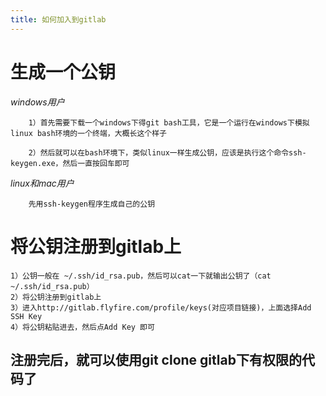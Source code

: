 ```yaml
---
title: 如何加入到gitlab 
---
```

# 生成一个公钥

*windows用户*

		1）首先需要下载一个windows下得git bash工具，它是一个运行在windows下模拟linux bash环境的一个终端，大概长这个样子

		2）然后就可以在bash环境下，类似linux一样生成公钥，应该是执行这个命令ssh-keygen.exe，然后一直按回车即可
		
*linux和mac用户*

		先用ssh-keygen程序生成自己的公钥
		
# 将公钥注册到gitlab上

	1）公钥一般在 ~/.ssh/id_rsa.pub，然后可以cat一下就输出公钥了（cat ~/.ssh/id_rsa.pub）
	2）将公钥注册到gitlab上
	3）进入http://gitlab.flyfire.com/profile/keys(对应项目链接)，上面选择Add SSH Key
	4）将公钥粘贴进去，然后点Add Key 即可
	
## 注册完后，就可以使用git clone gitlab下有权限的代码了
	
